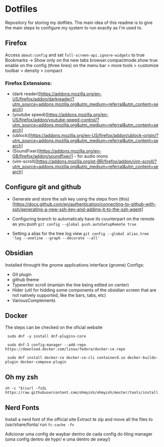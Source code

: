# Dotfiles

Repository for storing my dotfiles.
The main idea of this readme is to give the main steps to configure my system to run exactly as I'm used to.

## Firefox

Access `about:config` and set `full-screen-api.ignore-widgets` to true
Bookmarks -> Show only on the new tabs
browser.compactmode.show true
enable on the config (three lines) on the menu bar > more tools > customize toolbar > density > compact

### Firefox Extensions:
- (dark reader)[https://addons.mozilla.org/en-US/firefox/addon/darkreader/?utm_source=addons.mozilla.org&utm_medium=referral&utm_content=search]
- (youtube speed)[https://addons.mozilla.org/en-US/firefox/addon/youtube-speed-control/?utm_source=addons.mozilla.org&utm_medium=referral&utm_content=search]
- (ublock)[https://addons.mozilla.org/en-US/firefox/addon/ublock-origin/?utm_source=addons.mozilla.org&utm_medium=referral&utm_content=search]
- (SoundFixer)[https://addons.mozilla.org/en-GB/firefox/addon/soundfixer/] - for audio mono
- (vim-scroll)[https://addons.mozilla.org/pt-BR/firefox/addon/vim-scroll/?utm_source=addons.mozilla.org&utm_medium=referral&utm_content=search]

## Configure git and github

- Generate and store the ssh key using the steps from (this)[https://docs.github.com/en/authentication/connecting-to-github-with-ssh/generating-a-new-ssh-key-and-adding-it-to-the-ssh-agent]

- Configuring branch to automaticaly have its counterpart on the remote as you push
`git config --global push.autoSetupRemote true`

- Setting a alias for the tree log view
`git config --global alias.tree 'log --oneline --graph --decorate --all'`

## Obsidian

Installed throught the gnome applications interface (gnome)
Configs:
- Git plugin
- github theme
- Typewriter scroll (mantain the line being edited on center)
- Hider (util for hidding some components of the obsidian screen that are not natively supported, like the bars, tabs, etc)
- VariousComplements

## Docker 

The steps can be checked on the oficial website
```
 sudo dnf -y install dnf-plugins-core

 sudo dnf-3 config-manager --add-repo https://download.docker.com/linux/fedora/docker-ce.repo

 sudo dnf install docker-ce docker-ce-cli containerd.io docker-buildx-plugin docker-compose-plugin
```

## Oh my zsh

```
sh -c "$(curl -fsSL https://raw.githubusercontent.com/ohmyzsh/ohmyzsh/master/tools/install.sh)"
```

## Nerd Fonts

Install a nerd font of the official site
Extract te zip and move all the files to /usr/share/fonts/ 
run `fc-cache -fv`

Adicionar uma config de waybar dentro de cada config do tiling manager (uma config dentro de hypr/ e uma dentro de sway/)
